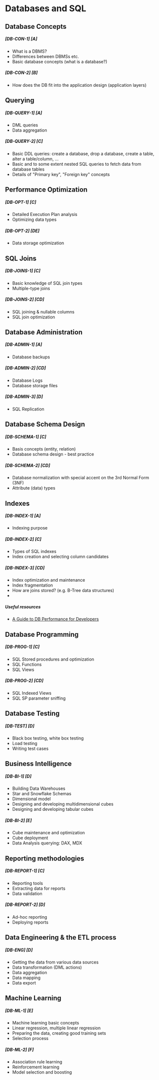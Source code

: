 # Databases and SQL

## Database Concepts
##### [DB-CON-1] [A]
- What is a DBMS?
- Differences between DBMSs etc.
- Basic database concepts (what is a database?)

##### [DB-CON-2] [B]
 - How does the DB fit into the application design (application layers)

## Querying 

##### [DB-QUERY-1] [A]
- DML queries
- Data aggregation

##### [DB-QUERY-2] [C]
- Basic DDL queries: create a database, drop a database, create a table, alter a table/column, ...
- Basic and to some extent nested SQL queries to fetch data from database tables
- Details of "Primary key", "Foreign key" concepts

## Performance Optimization 
##### [DB-OPT-1] [C]
- Detailed Execution Plan analysis
- Optimizing data types

##### [DB-OPT-2] [DE]
- Data storage optimization

## SQL Joins
##### [DB-JOINS-1] [C]
- Basic knowledge of SQL join types
- Multiple-type joins
 
##### [DB-JOINS-2] [CD]
 - SQL joining & nullable columns
 - SQL join optimization

## Database Administration 
##### [DB-ADMIN-1] [A]
- Database backups

##### [DB-ADMIN-2] [CD]
 - Database Logs
 - Database storage files
 
##### [DB-ADMIN-3] [D]
 - SQL Replication

## Database Schema Design
##### [DB-SCHEMA-1] [C]
- Basis concepts (entity, relation)
- Database schema design - best practice

##### [DB-SCHEMA-2] [CD]
- Database normalization with special accent on the 3rd Normal Form (3NF)
- Attribute (data) types

## Indexes 
##### [DB-INDEX-1] [A]
- Indexing purpose

##### [DB-INDEX-2] [C]
- Types of SQL indexes
- Index creation and selecting column candidates

##### [DB-INDEX-3] [CD]
- Index optimization and maintenance
- Index fragmentation
- How are joins stored? (e.g. B-Tree data structures)
- 
##### Useful resources
- [A Guide to DB Performance for Developers](https://use-the-index-luke.com/sql/anatomy)

## Database Programming
##### [DB-PROG-1] [C]
- SQL Stored procedures and optimization
- SQL Functions
- SQL Views

##### [DB-PROG-2] [CD]
- SQL Indexed Views
- SQL SP parameter sniffing

## Database Testing
##### [DB-TEST] [D]
- Black box testing, white box testing
- Load testing
- Writing test cases

## Business Intelligence
##### [DB-BI-1] [D]
- Building Data Warehouses
- Star and Snowflake Schemas
- Dimensional model
- Designing and developing multidimensional cubes
- Designing and developing tabular cubes
 
##### [DB-BI-2] [E]
- Cube maintenance and optimization
- Cube deployment
- Data Analysis querying: DAX, MDX

## Reporting methodologies
##### [DB-REPORT-1] [C]
- Reporting tools
- Extracting data for reports
- Data validation

##### [DB-REPORT-2] [D]
- Ad-hoc reporting
- Deploying reports

## Data Engineering & the ETL process 
##### [DB-ENG] [D]
- Getting the data from various data sources
- Data transformation (DML actions)
- Data aggregation
- Data mapping
- Data export

## Machine Learning
##### [DB-ML-1] [E]
- Machine learning basic concepts
- Linear regression, multiple linear regression
- Preparing the data, creating good training sets
- Selection process
 
##### [DB-ML-2] [F]
- Association rule learning
- Reinforcement learning
- Model selection and boosting
